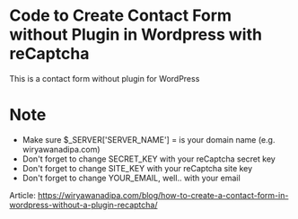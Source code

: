 # Code to Create Contact Form without Plugin in Wordpress with reCaptcha
This is a contact form without plugin for WordPress

# Note
- Make sure $_SERVER['SERVER_NAME'] = is your domain name (e.g. wiryawanadipa.com)
- Don't forget to change SECRET_KEY with your reCaptcha secret key
- Don't forget to change SITE_KEY with your reCaptcha site key
- Don't forget to change YOUR_EMAIL, well.. with your email

Article: https://wiryawanadipa.com/blog/how-to-create-a-contact-form-in-wordpress-without-a-plugin-recaptcha/
